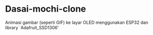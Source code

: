 # Dasai-mochi-clone
Animasi gambar (seperti GIF) ke layar OLED menggunakan ESP32 dan library `Adafruit_SSD1306'
